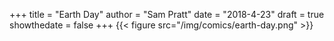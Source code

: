 +++
title = "Earth Day"
author = "Sam Pratt"
date = "2018-4-23"
draft = true
showthedate = false
+++
{{< figure src="/img/comics/earth-day.png" >}}
